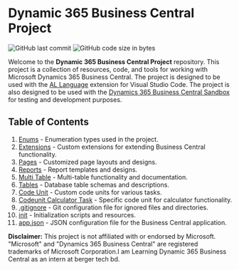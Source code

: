 # Dynamic 365 Business Central Project

![GitHub last commit](https://img.shields.io/github/last-commit/b14ck0ps/Dynamic-365-BC-Project)
![GitHub code size in bytes](https://img.shields.io/github/languages/code-size/b14ck0ps/Dynamic-365-BC-Project)

Welcome to the **Dynamic 365 Business Central Project** repository. This project is a collection of resources, code, and tools for working with Microsoft Dynamics 365 Business Central. The project is designed to be used with the [AL Language](https://marketplace.visualstudio.com/items?itemName=ms-dynamics-smb.al) extension for Visual Studio Code. The project is also designed to be used with the [Dynamics 365 Business Central Sandbox](https://dynamics.microsoft.com/en-us/business-central/dev-itpro/try-now/) for testing and development purposes.

## Table of Contents

1. [Enums](/Enums) - Enumeration types used in the project.
2. [Extensions](/Extensions) - Custom extensions for extending Business Central functionality.
3. [Pages](/Pages) - Customized page layouts and designs.
4. [Reports](/Report) - Report templates and designs.
5. [Multi Table](/Multi%20table) - Multi-table functionality and documentation.
6. [Tables](/Tables) - Database table schemas and descriptions.
7. [Code Unit](/code-unit) - Custom code units for various tasks.
8. [Codeunit Calculator Task](/codeunit%20calculator%20task) - Specific code unit for calculator functionality.
9. [.gitignore](/.gitignore) - Git configuration file for ignored files and directories.
10. [init](/init) - Initialization scripts and resources.
11. [app.json](/app.json) - JSON configuration file for the Business Central application.



**Disclaimer:** This project is not affiliated with or endorsed by Microsoft. "Microsoft" and "Dynamics 365 Business Central" are registered trademarks of Microsoft Corporation.I am Learning Dynamic 365 Business Central as an intern at berger tech bd.